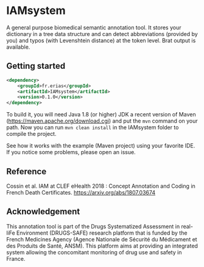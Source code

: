 # IAMsystem

A general purpose biomedical semantic annotation tool.
It stores your dictionary in a tree data structure and can detect abbreviations (provided by you) and typos (with Levenshtein distance) at the token level. Brat output is available. 

## Getting started

```XML
<dependency>
 	<groupId>fr.erias</groupId>
	<artifactId>IAMsystem</artifactId>
	<version>0.1.0</version>
</dependency>
```

To build it, you will need Java 1.8 (or higher) JDK a recent version of Maven (https://maven.apache.org/download.cgi) and put the `mvn` command on your path. Now you can run `mvn clean install` in the IAMsystem folder to compile the project. 

See how it works with the example (Maven project) using your favorite IDE.
If you notice some problems, please open an issue.

## Reference
Cossin et al. IAM at CLEF eHealth 2018 : Concept Annotation and Coding in French Death Certificates.  https://arxiv.org/abs/1807.03674

## Acknowledgement
This annotation tool is part of the Drugs Systematized Assessment in real-liFe Environment (DRUGS-SAFE) research platform that is funded by the French Medicines Agency (Agence Nationale de Sécurité du Médicament et des Produits de Santé, ANSM). This platform aims at providing an integrated system allowing the concomitant monitoring of drug use and safety in France.

